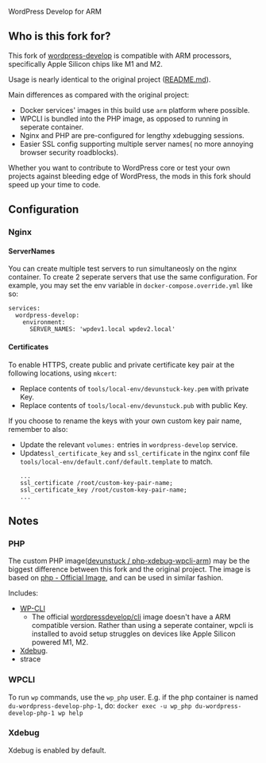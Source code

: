  WordPress Develop for ARM

## Who is this fork for?

This fork of [wordpress-develop](https://github.com/WordPress/wordpress-develop) is compatible with ARM processors, specifically Apple Silicon chips like M1 and M2.

Usage is nearly identical to the original project ([README.md](https://github.com/WordPress/wordpress-develop/blob/trunk/README.md)). 

Main differences as compared with the original project:
- Docker services' images in this build use `arm` platform where possible. 
- WPCLI is bundled into the PHP image, as opposed to running in seperate container.
- Nginx and PHP are pre-configured for lengthy xdebugging sessions.
- Easier SSL config supporting multiple server names( no more annoying browser security roadblocks).

Whether you want to contribute to WordPress core or test your own projects against bleeding edge of WordPress, the mods in this fork should speed up your time to code.

## Configuration

### Nginx

#### ServerNames 
You can create multiple test servers to run simultaneosly on the nginx container.
To create 2 seperate servers that use the same configuration.
For example, you may set the env variable in `docker-compose.override.yml` like so:
```
services:
  wordpress-develop:
    environment:
      SERVER_NAMES: 'wpdev1.local wpdev2.local'
```

#### Certificates
To enable HTTPS, create public and private certificate key pair at the following locations, using `mkcert`:  
- Replace contents of `tools/local-env/devunstuck-key.pem` with private Key.
- Replace contents of `tools/local-env/devunstuck.pub` with public Key.

If you choose to rename the keys with your own custom key pair name, remember to also:
- Update the relevant `volumes:` entries in `wordpress-develop` service.
- Update`ssl_certificate_key` and `ssl_certificate` in the nginx conf file `tools/local-env/default.conf/default.template` to match.
    ```
    ...
    ssl_certificate /root/custom-key-pair-name;
    ssl_certificate_key /root/custom-key-pair-name;
    ...
    ```


## Notes

### PHP

The custom PHP image([devunstuck / php-xdebug-wpcli-arm](https://hub.docker.com/repository/docker/devunstuck/php-xdebug-wpcli-arm)) may be the biggest difference between this fork and the original project. 
The image is based on [php - Official Image](https://hub.docker.com/_/php), and can be used in similar fashion.

Includes:
- [WP-CLI](https://wp-cli.org/) 
    - The official [wordpressdevelop/cli](https://registry.hub.docker.com/r/wordpressdevelop/cli#!) image doesn't have a ARM compatible version.
    Rather than using a seperate container, wpcli is installed to avoid setup struggles on devices like Apple Silicon powered M1, M2.
- [Xdebug](https://xdebug.org/).
- strace

### WPCLI
To run `wp` commands, use the `wp_php` user.
E.g. if the php container is named `du-wordpress-develop-php-1`, do:
`docker exec -u wp_php du-wordpress-develop-php-1 wp help`

### Xdebug
Xdebug is enabled by default.